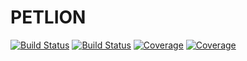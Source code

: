 # PETLION

[![Build Status](https://travis-ci.com/MarcBerliner/PorousElectrodes.jl.svg?branch=master)](https://travis-ci.com/MarcBerliner/PorousElectrodes.jl)
[![Build Status](https://ci.appveyor.com/api/projects/status/github/MarcBerliner/PorousElectrodes.jl?svg=true)](https://ci.appveyor.com/project/MarcBerliner/PorousElectrodes-jl)
[![Coverage](https://codecov.io/gh/MarcBerliner/PorousElectrodes.jl/branch/master/graph/badge.svg)](https://codecov.io/gh/MarcBerliner/PorousElectrodes.jl)
[![Coverage](https://coveralls.io/repos/github/MarcBerliner/PorousElectrodes.jl/badge.svg?branch=master)](https://coveralls.io/github/MarcBerliner/PorousElectrodes.jl?branch=master)

